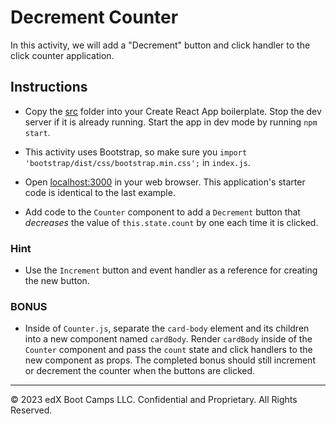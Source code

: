 # Decrement Counter

In this activity, we will add a "Decrement" button and click handler to the click counter application.

## Instructions

* Copy the [src](starter/src) folder into your Create React App boilerplate. Stop the dev server if it is already running. Start the app in dev mode by running `npm start`.

* This activity uses Bootstrap, so make sure you `import 'bootstrap/dist/css/bootstrap.min.css';` in `index.js`.

* Open [localhost:3000](http://localhost:3000) in your web browser. This application's starter code is identical to the last example.

* Add code to the `Counter` component to add a `Decrement` button that _decreases_ the value of `this.state.count` by one each time it is clicked.

### Hint

* Use the `Increment` button and event handler as a reference for creating the new button.

### BONUS

* Inside of `Counter.js`, separate the `card-body` element and its children into a new component named `cardBody`. Render `cardBody` inside of the `Counter` component and pass the `count` state and click handlers to the new component as props. The completed bonus should still increment or decrement the counter when the buttons are clicked.

---

© 2023 edX Boot Camps LLC. Confidential and Proprietary. All Rights Reserved.
